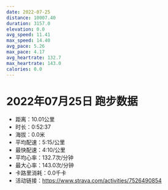 ```yaml
---
date: 2022-07-25
distance: 10007.40
duration: 3157.0
elevation: 0.0
avg_speed: 11.41
max_speed: 14.40
avg_pace: 5.26
max_pace: 4.17
avg_heartrate: 132.7
max_heartrate: 143.0
calories: 0.0
---
```


# 2022年07月25日 跑步数据

- 距离：10.01公里
- 时长：0:52:37
- 海拔：0.0米
- 平均配速：5:15/公里
- 最快配速：4:10/公里
- 平均心率：132.7次/分钟
- 最大心率：143.0次/分钟
- 卡路里消耗：0.0千卡
- 活动链接：https://www.strava.com/activities/7526490854
